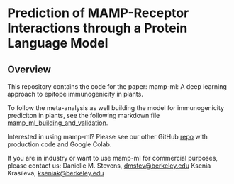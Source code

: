 # Prediction of MAMP-Receptor Interactions through a Protein Language Model

## Overview

This repository contains the code for the paper: mamp-ml: A deep learning approach to epitope immunogenicity in plants.

To follow the meta-analysis as well building the model for immunogenicity prediciton in plants, see the following markdown file [mamp_ml_building_and_validation](./mamp_ml_building_and_validation.md).

Interested in using mamp-ml? Please see our other GitHub [repo](https://github.com/DanielleMStevens/mamp-ml) with production code and Google Colab. 

If you are in industry or want to use mamp-ml for commercial purposes, please contact us:
Danielle M. Stevens, dmstev@berkeley.edu
Ksenia Krasileva, kseniak@berkeley.edu
